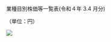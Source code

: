 業種目別株価等一覧表(令和４年 $3.4$ 月分)

（単位：円）

![](https://www.nta.go.jp/tmp/34af96c7-19a3-4758-a195-dca4e030cd40/images/2f7892c25a22c9e07e7d3ffc395462d10abcda8fbf12b1e222e573b6ba64bd37.jpg)